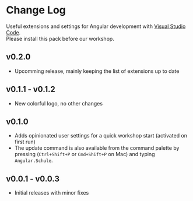# Change Log

Useful extensions and settings for Angular development with [Visual Studio Code](https://code.visualstudio.com/).  
Please install this pack before our workshop.

## v0.2.0
- Upcomming release, mainly keeping the list of extensions up to date

## v0.1.1 - v0.1.2
- New colorful logo, no other changes

## v0.1.0
- Adds opinionated user settings for a quick workshop start (activated on first run)
- The update command is also available from the command palette by pressing (`Ctrl+Shift+P` or `Cmd+Shift+P` on Mac) and typing `Angular.Schule`.

## v0.0.1 - v0.0.3
- Initial releases with minor fixes

